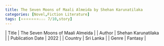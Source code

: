 ```yaml
---
title: The Seven Moons of Maali Almeida by Shehan Karunatilaka
categories: [Novel,Fiction Literature]
tags: [⭐⭐⭐⭐⭐⭐⭐☆☆☆ 7/10,story]
---
```

        
| Title | The Seven Moons of Maali Almeida  |
| Author |  Shehan Karunatilaka  |
| Publication Date | 2022   |
| Country | Sri Lanka |
| Genre | Fantasy  |
        
